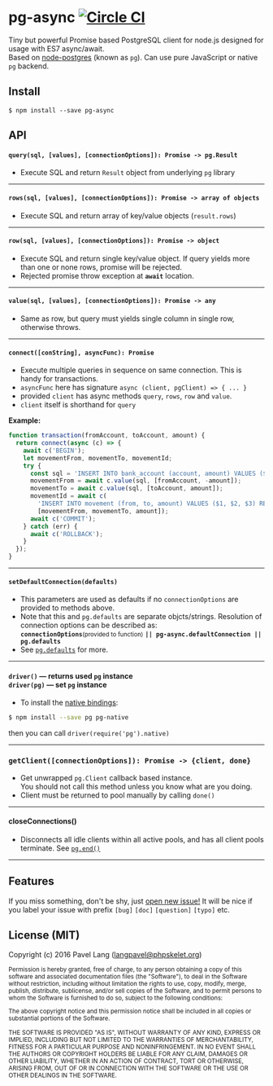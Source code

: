 # pg-async [![Circle CI](https://circleci.com/gh/langpavel/node-pg-async.svg?style=shield)](https://circleci.com/gh/langpavel/node-pg-async)

Tiny but powerful Promise based PostgreSQL client for node.js
designed for usage with ES7 async/await.<br/>
Based on [node-postgres](https://github.com/brianc/node-postgres) (known as `pg`).
Can use pure JavaScript or native `pg` backend.

## Install

```
$ npm install --save pg-async
```

## API

#### `query(sql, [values], [connectionOptions]): Promise -> pg.Result`

* Execute SQL and return `Result` object from underlying `pg` library

---

#### `rows(sql, [values], [connectionOptions]): Promise -> array of objects`

* Execute SQL and return array of key/value objects (`result.rows`)

---

#### `row(sql, [values], [connectionOptions]): Promise -> object`

* Execute SQL and return single key/value object.
  If query yields more than one or none rows, promise will be rejected.
* Rejected promise throw exception at **`await`** location.

---

#### `value(sql, [values], [connectionOptions]): Promise -> any`

* Same as row, but query must yields single column in single row, otherwise throws.

---

#### `connect([conString], asyncFunc): Promise`

* Execute multiple queries in sequence on same connection. This is handy for transactions.
* `asyncFunc` here has signature `async (client, pgClient) => { ... }`
* provided `client` has async methods `query`, `rows`, `row` and `value`.
* `client` itself is shorthand for `query`

__Example:__

```js
function transaction(fromAccount, toAccount, amount) {
  return connect(async (c) => {
    await c('BEGIN');
    let movementFrom, movementTo, movementId;
    try {
      const sql = 'INSERT INTO bank_account (account, amount) VALUES ($1, $2) RETURNS id';
      movementFrom = await c.value(sql, [fromAccount, -amount]);
      movementTo = await c.value(sql, [toAccount, amount]);
      movementId = await c(
        'INSERT INTO movement (from, to, amount) VALUES ($1, $2, $3) RETURNS id',
        [movementFrom, movementTo, amount]);
      await c('COMMIT');
    } catch (err) {
      await c('ROLLBACK');
    }
  });
}
```

---

#### `setDefaultConnection(defaults)`

* This parameters are used as defaults if no `connectionOptions` are provided to methods above.
* Note that this and `pg.defaults` are separate objcts/strings.
  Resolution of connection options can be described as:<br/>
  **`connectionOptions`**<small>(provided to function)</small>
  **`|| pg-async.defaultConnection || pg.defaults`**
* See [`pg.defaults`](https://github.com/brianc/node-postgres/wiki/pg#pgdefaults)
  for more.

---

#### `driver()` — returns used `pg` instance<br/>`driver(pg)` — set `pg` instance

* To install the [native bindings](https://github.com/brianc/node-pg-native.git):

```sh
$ npm install --save pg pg-native
```
then you can call `driver(require('pg').native)`

---

### `getClient([connectionOptions]): Promise -> {client, done}`

* Get unwrapped `pg.Client` callback based instance.<br/>
  You should not call this method unless you know what are you doing.
* Client must be returned to pool manually by calling `done()`

---

#### closeConnections()

* Disconnects all idle clients within all active pools, and has all client pools terminate.
  See [`pg.end()`](https://github.com/brianc/node-postgres/wiki/pg#end)

---

## Features

If you miss something, don't be shy, just
[open new issue!](https://github.com/langpavel/node-pg-async/issues)
It will be nice if you label your issue with prefix `[bug]` `[doc]` `[question]` `[typo]`
etc.

## License (MIT)

Copyright (c) 2016 Pavel Lang (langpavel@phpskelet.org)

<small>
Permission is hereby granted, free of charge, to any person obtaining a copy of this software and associated documentation files (the "Software"), to deal in the Software without restriction, including without limitation the rights to use, copy, modify, merge, publish, distribute, sublicense, and/or sell copies of the Software, and to permit persons to whom the Software is furnished to do so, subject to the following conditions:

The above copyright notice and this permission notice shall be included in all copies or substantial portions of the Software.

THE SOFTWARE IS PROVIDED "AS IS", WITHOUT WARRANTY OF ANY KIND, EXPRESS OR IMPLIED, INCLUDING BUT NOT LIMITED TO THE WARRANTIES OF MERCHANTABILITY, FITNESS FOR A PARTICULAR PURPOSE AND NONINFRINGEMENT. IN NO EVENT SHALL THE AUTHORS OR COPYRIGHT HOLDERS BE LIABLE FOR ANY CLAIM, DAMAGES OR OTHER LIABILITY, WHETHER IN AN ACTION OF CONTRACT, TORT OR OTHERWISE, ARISING FROM, OUT OF OR IN CONNECTION WITH THE SOFTWARE OR THE USE OR OTHER DEALINGS IN THE SOFTWARE.
</small>
